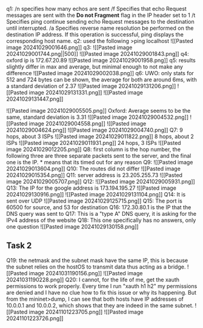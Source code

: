 q1: 
	/n specifies how many echos are sent
	/f Specifies that echo Request messages are sent with the **Do not Fragment** flag in the IP header set to 1
	/t Specifies ping continue sending echo Request messages to the destination until interrupted.
	/a	Specifies reverse name resolution be performed on the destination IP address. If this operation is successful, ping displays the corresponding host name.
q2: used the following >ping localhost
![[Pasted image 20241029001646.png]]
q3: 
![[Pasted image 20241029001744.png||500]]
![[Pasted image 20241029001843.png]]
q4: oxford ip is 172.67.20.89
![[Pasted image 20241029001958.png]]
q5: results slightly differ in max and average, but minimal enough to not make any difference
![[Pasted image 20241029002038.png]]
q6:
UWO: only stats for 512 and 724 bytes can be shown, the average for both are around 6ms, with a standard deviation of 2.37
![[Pasted image 20241029131206.png]]
![[Pasted image 20241029131331.png]]
![[Pasted image 20241029131447.png]]

![[Pasted image 20241029005505.png]]
Oxford: Average seems to be the same, standard deviation is 3.31 
![[Pasted image 20241029004532.png]]
![[Pasted image 20241029004558.png]]
![[Pasted image 20241029004624.png]]
![[Pasted image 20241029004740.png]]
Q7:
9 hops, about 3 ISPs
![[Pasted image 20241029011822.png]]
8 hops, about 2 ISPs
![[Pasted image 20241029011931.png]]
24 hops, 3 ISPs
![[Pasted image 20241029012205.png]]
Q8: first column is the hop number, the following three are three separate packets sent to the server, and the final one is the IP. * means that its timed out for any reason 
Q9: 
![[Pasted image 20241029013604.png]]
Q10: The routes did not differ
![[Pasted image 20241029015354.png]]
Q11: server address is 23.205.255.73
![[Pasted image 20241029005707.png]]
Q12:
![[Pasted image 20241029005931.png]]
Q13:
The IP for the google address is 173.194.195.27
![[Pasted image 20241029130916.png]]
![[Pasted image 20241029131104.png]]
Q14:
It is sent over UDP
![[Pasted image 20241029125715.png]]
Q15:
The port is 60500 for source, and 53 for destination
Q16:
172.30.80.1 is the IP that the DNS query was sent to
Q17:
This is a "type A" DNS query, it is asking for the IPv4 address of the website
Q18:
This one specifically has no answers, only one question
![[Pasted image 20241029130158.png]]
## Task 2
Q19: the netmask and the subnet mask have the same IP, this is because the subnet relies on the hostOS to transmit data thus acting as a bridge.
![[Pasted image 20241031190156.png]]
![[Pasted image 20241031190228.png]]
Q20: I cannot, for the life of me, get the xauth permissions to work properly.
Every time I run "xauth h1 h2" my permissions are denied and I have no clue how to fix this issue or why its happening.
But from the mininet>dump, I can see that both hosts have IP addresses of 10.0.0.1 and 10.0.0.2, which shows that they are indeed in the same subnet.
![[Pasted image 20241101223705.png]]
![[Pasted image 20241101223726.png]]
